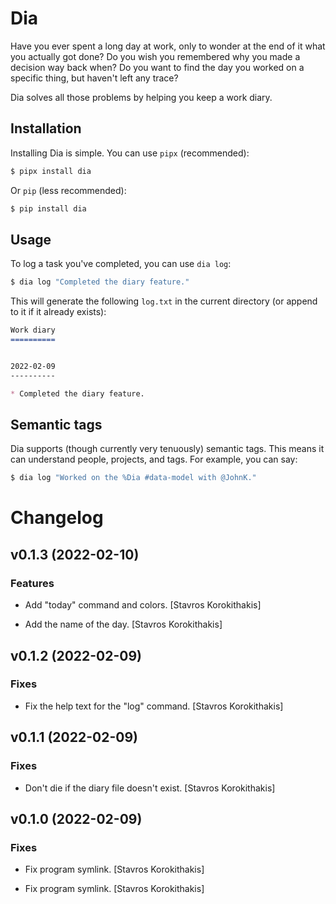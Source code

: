 Dia
===

Have you ever spent a long day at work, only to wonder at the end of it what you
actually got done? Do you wish you remembered why you made a decision way back when?
Do you want to find the day you worked on a specific thing, but haven't left any trace?

Dia solves all those problems by helping you keep a work diary.


Installation
------------

Installing Dia is simple. You can use `pipx` (recommended):

```bash
$ pipx install dia
```

Or `pip` (less recommended):

```bash
$ pip install dia
```


Usage
-----

To log a task you've completed, you can use `dia log`:

```bash
$ dia log "Completed the diary feature."
```

This will generate the following `log.txt` in the current directory (or append to it if
it already exists):

```md
Work diary
==========


2022-02-09
----------

* Completed the diary feature.
```


Semantic tags
-------------

Dia supports (though currently very tenuously) semantic tags. This means it can
understand people, projects, and tags. For example, you can say:

```bash
$ dia log "Worked on the %Dia #data-model with @JohnK."
```

# Changelog


## v0.1.3 (2022-02-10)

### Features

* Add "today" command and colors. [Stavros Korokithakis]

* Add the name of the day. [Stavros Korokithakis]


## v0.1.2 (2022-02-09)

### Fixes

* Fix the help text for the "log" command. [Stavros Korokithakis]


## v0.1.1 (2022-02-09)

### Fixes

* Don't die if the diary file doesn't exist. [Stavros Korokithakis]


## v0.1.0 (2022-02-09)

### Fixes

* Fix program symlink. [Stavros Korokithakis]

* Fix program symlink. [Stavros Korokithakis]


